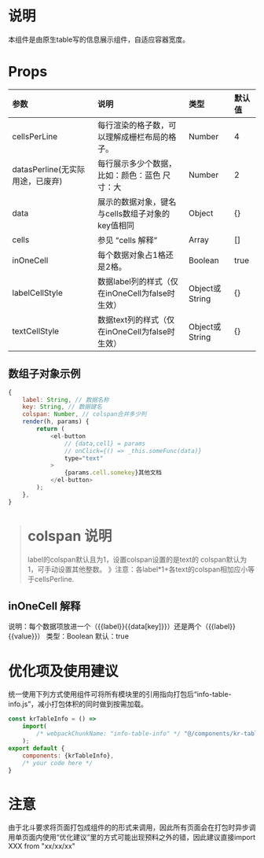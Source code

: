 # 说明
本组件是由原生table写的信息展示组件，自适应容器宽度。
# Props
|  参数   | 说明  | 类型 |默认值|
|  :-----  | :-----  |  :-----  | :-----  |
|  cellsPerLine   | 每行渲染的格子数，可以理解成栅栏布局的格子。  | Number |4|
|  datasPerline(无实际用途，已废弃)   | 每行展示多少个数据，比如：颜色：蓝色 尺寸：大  | Number |2|
|  data   | 展示的数据对象，键名与cells数组子对象的key值相同  | Object |{}|
|  cells   | 参见 “cells 解释”  | Array |[]|
|  inOneCell   | 每个数据对象占1格还是2格。  | Boolean |true|
|  labelCellStyle   | 数据label列的样式（仅在inOneCell为false时生效）  | Object或String |{}|
|  textCellStyle   | 数据text列的样式（仅在inOneCell为false时生效）  | Object或String |{}|
## 数组子对象示例

```javascript
{ 
    label: String, // 数据名称
    key: String, // 数据键名
    colspan: Number, // colspan合并多少列
    render(h, params) {
        return (
            <el-button
                // {data,cell} = params
                // onClick={() => _this.someFunc(data)}
                type="text"
            >
                {params.cell.somekey}其他文档
            </el-button>
        );
    },
}
```
> # colspan 说明
> label的colspan默认且为1，设置colspan设置的是text的 colspan默认为1，可手动设置其他整数。
》注意：各label*1+各text的colspan相加应小等于cellsPerline.
## inOneCell 解释
说明：每个数据项放进一个（<td>{{label}}{{data[key]}}</td>）还是两个（<td>{{label}}</td><td>{{value}}</td>）
类型：Boolean
默认：true
# 优化项及使用建议
统一使用下列方式使用组件可将所有模块里的引用指向打包后“info-table-info.js”，减小打包体积的同时做到按需加载。
```javascript
const krTableInfo = () =>
    import(
        /* webpackChunkName: "info-table-info" */ "@/components/kr-table-info/index.vue"
    );
export default {
    components: {krTableInfo},
    /* your code here */
}
```
# 注意
由于北斗要求将页面打包成组件的的形式来调用，因此所有页面会在打包时异步调用单页面内使用“优化建议”里的方式可能出现预料之外的错，因此建议直接import XXX from "xx/xx/xx"